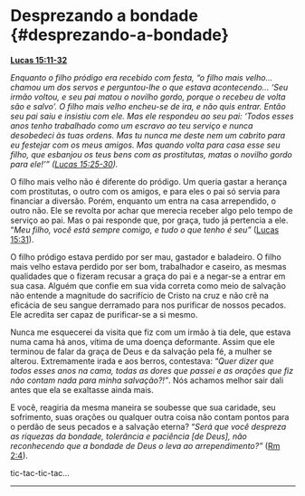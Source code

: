 # Desprezando a bondade {#desprezando-a-bondade}

[**Lucas 15:11-32**](http://bibliaonline.com.br/acf/lc/15/11-32)

_Enquanto o filho pródigo era recebido com festa, “o filho mais velho... chamou um dos servos e perguntou-lhe o que estava acontecendo... ‘Seu irmão voltou, e seu pai matou o novilho gordo, porque o recebeu de volta são e salvo’. O filho mais velho encheu-se de ira, e não quis entrar. Então seu pai saiu e insistiu com ele. Mas ele respondeu ao seu pai: ‘Todos esses anos tenho trabalhado como um escravo ao teu serviço e nunca desobedeci às tuas ordens. Mas tu nunca me deste nem um cabrito para eu festejar com os meus amigos. Mas quando volta para casa esse seu filho, que esbanjou os teus bens com as prostitutas, matas o novilho gordo para ele!’” (_[_Lucas 15:25-30_](http://bibliaonline.com.br/acf/lc/15/25-30)_)._

O filho mais velho não é diferente do pródigo. Um queria gastar a herança com prostitutas, o outro com os amigos, e para eles o pai só servia para financiar a diversão. Porém, enquanto um entra na casa arrependido, o outro não. Ele se revolta por achar que merecia receber algo pelo tempo de serviço ao pai. Mas o pai responde que, por graça, tudo já pertencia a ele. “_Meu filho, você está sempre comigo, e tudo o que tenho é seu”_ ([Lucas 15:31](http://bibliaonline.com.br/acf/lc/15/31)).

O filho pródigo estava perdido por ser mau, gastador e baladeiro. O filho mais velho estava perdido por ser bom, trabalhador e caseiro, as mesmas qualidades que o fizeram recusar a graça do pai e a negar-se a entrar em sua casa. Alguém que confie em sua vida correta como meio de salvação não entende a magnitude do sacrifício de Cristo na cruz e não crê na eficácia de seu sangue derramado para nos purificar de nossos pecados. Ele acredita ser capaz de purificar-se a si mesmo.

Nunca me esquecerei da visita que fiz com um irmão à tia dele, que estava numa cama há anos, vítima de uma doença deformante. Assim que ele terminou de falar da graça de Deus e da salvação pela fé, a mulher se alterou. Extremamente irada e aos berros, contestava: “_Quer dizer que todos esses anos na cama, todas as dores que passei e as orações que fiz não contam nada para minha salvação?!”_. Nós achamos melhor sair dali antes que ela se exaltasse ainda mais.

E você, reagiria da mesma maneira se soubesse que sua caridade, seu sofrimento, suas orações ou qualquer outra coisa não contam pontos para o perdão de seus pecados e a salvação eterna? “_Será que você despreza as riquezas da bondade, tolerância e paciência [de Deus], não reconhecendo que a bondade de Deus o leva ao arrependimento?”_ ([Rm 2:4](http://bibliaonline.com.br/acf/rm/2/4)).

tic-tac-tic-tac...

*****